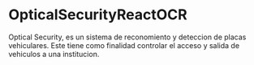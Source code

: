 # OpticalSecurityReactOCR
Optical Security, es un sistema de reconomiento y deteccion de placas vehiculares. Este tiene como finalidad controlar el acceso y salida de vehiculos a una institucion.
